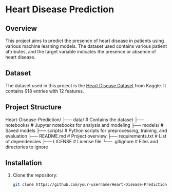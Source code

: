# Heart Disease Prediction

## Overview
This project aims to predict the presence of heart disease in patients using various machine learning models. The dataset used contains various patient attributes, and the target variable indicates the presence or absence of heart disease.

## Dataset
The dataset used in this project is the [Heart Disease Dataset](https://www.kaggle.com/alexsingth/heart-disease-dataset) from Kaggle. It contains 918 entries with 12 features.

## Project Structure
Heart-Disease-Prediction/
├── data/ # Contains the dataset
├── notebooks/ # Jupyter notebooks for analysis and modeling
├── models/ # Saved models
├── scripts/ # Python scripts for preprocessing, training, and evaluation
├── README.md # Project overview
├── requirements.txt # List of dependencies
├── LICENSE # License file
└── .gitignore # Files and directories to ignore


## Installation
1. Clone the repository:
   ```bash
   git clone https://github.com/your-username/Heart-Disease-Prediction.git
